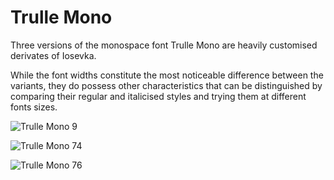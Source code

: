 # Trulle Mono

Three versions of the monospace font Trulle Mono are heavily customised derivates of Iosevka.

While the font widths constitute the most noticeable difference between the variants, they do possess other characteristics that can be distinguished by comparing their regular and italicised styles and trying them at different fonts sizes.

![Trulle Mono 9](/Images/trulle-mono-9.png)

![Trulle Mono 74](/Images/trulle-mono-74.png)

![Trulle Mono 76](/Images/trulle-mono-76.png)
